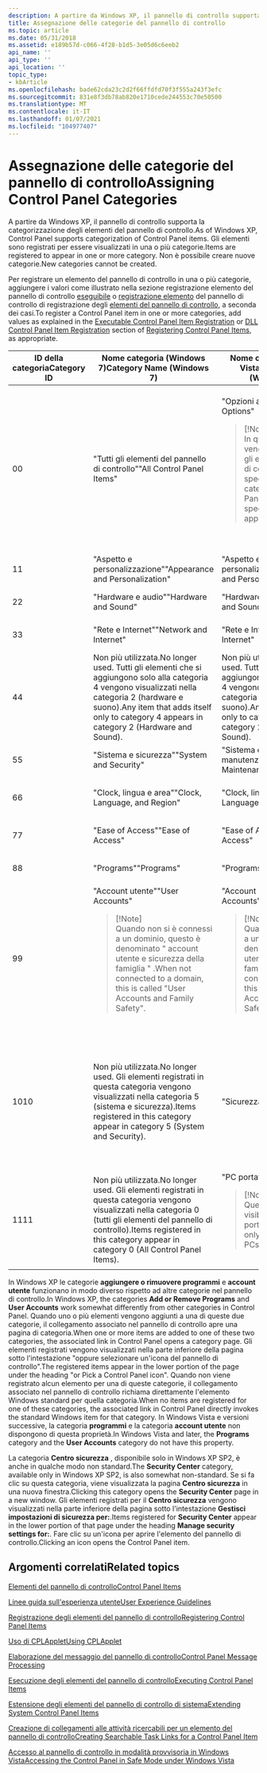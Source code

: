 ```yaml
---
description: A partire da Windows XP, il pannello di controllo supporta la categorizzazione degli elementi del pannello di controllo. Gli elementi sono registrati per essere visualizzati in una o più categorie. Non è possibile creare nuove categorie.
title: Assegnazione delle categorie del pannello di controllo
ms.topic: article
ms.date: 05/31/2018
ms.assetid: e189b57d-c066-4f28-b1d5-3e05d6c6eeb2
api_name: ''
api_type: ''
api_location: ''
topic_type:
- kbArticle
ms.openlocfilehash: bade62cda23c2d2f66ffdfd70f3f555a243f3efc
ms.sourcegitcommit: 831e8f3db78ab820e1710cede244553c70e50500
ms.translationtype: MT
ms.contentlocale: it-IT
ms.lasthandoff: 01/07/2021
ms.locfileid: "104977407"
---
```

# <a name="assigning-control-panel-categories"></a><span data-ttu-id="d2e54-105">Assegnazione delle categorie del pannello di controllo</span><span class="sxs-lookup"><span data-stu-id="d2e54-105">Assigning Control Panel Categories</span></span>

<span data-ttu-id="d2e54-106">A partire da Windows XP, il pannello di controllo supporta la categorizzazione degli elementi del pannello di controllo.</span><span class="sxs-lookup"><span data-stu-id="d2e54-106">As of Windows XP, Control Panel supports categorization of Control Panel items.</span></span> <span data-ttu-id="d2e54-107">Gli elementi sono registrati per essere visualizzati in una o più categorie.</span><span class="sxs-lookup"><span data-stu-id="d2e54-107">Items are registered to appear in one or more category.</span></span> <span data-ttu-id="d2e54-108">Non è possibile creare nuove categorie.</span><span class="sxs-lookup"><span data-stu-id="d2e54-108">New categories cannot be created.</span></span>

<span data-ttu-id="d2e54-109">Per registrare un elemento del pannello di controllo in una o più categorie, aggiungere i valori come illustrato nella sezione registrazione elemento del pannello di controllo [eseguibile](registering-control-panel-items.md) o [registrazione elemento](registering-control-panel-items.md) del pannello di controllo di registrazione degli [elementi del pannello di controllo](registering-control-panel-items.md), a seconda dei casi.</span><span class="sxs-lookup"><span data-stu-id="d2e54-109">To register a Control Panel item in one or more categories, add values as explained in the [Executable Control Panel Item Registration](registering-control-panel-items.md) or [DLL Control Panel Item Registration](registering-control-panel-items.md) section of [Registering Control Panel Items](registering-control-panel-items.md), as appropriate.</span></span>



<table>
<colgroup>
<col style="width: 25%" />
<col style="width: 25%" />
<col style="width: 25%" />
<col style="width: 25%" />
</colgroup>
<thead>
<tr class="header">
<th><span data-ttu-id="d2e54-110">ID della categoria</span><span class="sxs-lookup"><span data-stu-id="d2e54-110">Category ID</span></span></th>
<th><span data-ttu-id="d2e54-111">Nome categoria (Windows 7)</span><span class="sxs-lookup"><span data-stu-id="d2e54-111">Category Name (Windows 7)</span></span></th>
<th><span data-ttu-id="d2e54-112">Nome categoria (Windows Vista)</span><span class="sxs-lookup"><span data-stu-id="d2e54-112">Category Name (Windows Vista)</span></span></th>
<th><span data-ttu-id="d2e54-113">Nome categoria (Windows XP)</span><span class="sxs-lookup"><span data-stu-id="d2e54-113">Category Name (Windows XP)</span></span></th>
</tr>
</thead>
<tbody>
<tr class="odd">
<td><span data-ttu-id="d2e54-114">0</span><span class="sxs-lookup"><span data-stu-id="d2e54-114">0</span></span></td>
<td><span data-ttu-id="d2e54-115">&quot;Tutti gli elementi del pannello di controllo&quot;</span><span class="sxs-lookup"><span data-stu-id="d2e54-115">&quot;All Control Panel Items&quot;</span></span></td>
<td><span data-ttu-id="d2e54-116">&quot;Opzioni aggiuntive&quot;</span><span class="sxs-lookup"><span data-stu-id="d2e54-116">&quot;Additional Options&quot;</span></span>
<blockquote>
[!Note]<br />
<span data-ttu-id="d2e54-117">In questa categoria vengono visualizzati tutti gli elementi del pannello di controllo che non specificano un ID categoria.</span><span class="sxs-lookup"><span data-stu-id="d2e54-117">Any Control Panel item that does not specify a category ID appears in this category.</span></span>
</blockquote>
<br/></td>
<td><span data-ttu-id="d2e54-118">&quot;Altre opzioni del pannello di controllo&quot;</span><span class="sxs-lookup"><span data-stu-id="d2e54-118">&quot;Other Control Panel Options&quot;</span></span>
<blockquote>
[!Note]<br />
<span data-ttu-id="d2e54-119">In questa categoria vengono visualizzati tutti gli elementi del pannello di controllo che non specificano un ID categoria.</span><span class="sxs-lookup"><span data-stu-id="d2e54-119">Any Control Panel item that does not specify a category ID appears in this category.</span></span>
</blockquote>
<br/></td>
</tr>
<tr class="even">
<td><span data-ttu-id="d2e54-120">1</span><span class="sxs-lookup"><span data-stu-id="d2e54-120">1</span></span></td>
<td><span data-ttu-id="d2e54-121">&quot;Aspetto e personalizzazione&quot;</span><span class="sxs-lookup"><span data-stu-id="d2e54-121">&quot;Appearance and Personalization&quot;</span></span></td>
<td><span data-ttu-id="d2e54-122">&quot;Aspetto e personalizzazione&quot;</span><span class="sxs-lookup"><span data-stu-id="d2e54-122">&quot;Appearance and Personalization&quot;</span></span></td>
<td><span data-ttu-id="d2e54-123">&quot;Aspetto e temi&quot;</span><span class="sxs-lookup"><span data-stu-id="d2e54-123">&quot;Appearance and Themes&quot;</span></span></td>
</tr>
<tr class="odd">
<td><span data-ttu-id="d2e54-124">2</span><span class="sxs-lookup"><span data-stu-id="d2e54-124">2</span></span></td>
<td><span data-ttu-id="d2e54-125">&quot;Hardware e audio&quot;</span><span class="sxs-lookup"><span data-stu-id="d2e54-125">&quot;Hardware and Sound&quot;</span></span></td>
<td><span data-ttu-id="d2e54-126">&quot;Hardware e audio&quot;</span><span class="sxs-lookup"><span data-stu-id="d2e54-126">&quot;Hardware and Sound&quot;</span></span></td>
<td><span data-ttu-id="d2e54-127">&quot;Stampanti e altro hardware&quot;</span><span class="sxs-lookup"><span data-stu-id="d2e54-127">&quot;Printers and Other Hardware&quot;</span></span></td>
</tr>
<tr class="even">
<td><span data-ttu-id="d2e54-128">3</span><span class="sxs-lookup"><span data-stu-id="d2e54-128">3</span></span></td>
<td><span data-ttu-id="d2e54-129">&quot;Rete e Internet&quot;</span><span class="sxs-lookup"><span data-stu-id="d2e54-129">&quot;Network and Internet&quot;</span></span></td>
<td><span data-ttu-id="d2e54-130">&quot;Rete e Internet&quot;</span><span class="sxs-lookup"><span data-stu-id="d2e54-130">&quot;Network and Internet&quot;</span></span></td>
<td><span data-ttu-id="d2e54-131">&quot;Connessioni di rete e Internet&quot;</span><span class="sxs-lookup"><span data-stu-id="d2e54-131">&quot;Network and Internet Connections&quot;</span></span></td>
</tr>
<tr class="odd">
<td><span data-ttu-id="d2e54-132">4</span><span class="sxs-lookup"><span data-stu-id="d2e54-132">4</span></span></td>
<td><span data-ttu-id="d2e54-133">Non più utilizzata.</span><span class="sxs-lookup"><span data-stu-id="d2e54-133">No longer used.</span></span> <span data-ttu-id="d2e54-134">Tutti gli elementi che si aggiungono solo alla categoria 4 vengono visualizzati nella categoria 2 (hardware e suono).</span><span class="sxs-lookup"><span data-stu-id="d2e54-134">Any item that adds itself only to category 4 appears in category 2 (Hardware and Sound).</span></span></td>
<td><span data-ttu-id="d2e54-135">Non più utilizzata.</span><span class="sxs-lookup"><span data-stu-id="d2e54-135">No longer used.</span></span> <span data-ttu-id="d2e54-136">Tutti gli elementi che si aggiungono solo alla categoria 4 vengono visualizzati nella categoria 2 (hardware e suono).</span><span class="sxs-lookup"><span data-stu-id="d2e54-136">Any item that adds itself only to category 4 appears in category 2 (Hardware and Sound).</span></span></td>
<td><span data-ttu-id="d2e54-137">&quot;Suoni, sintesi vocale e dispositivi audio&quot;</span><span class="sxs-lookup"><span data-stu-id="d2e54-137">&quot;Sounds, Speech, and Audio Devices&quot;</span></span></td>
</tr>
<tr class="even">
<td><span data-ttu-id="d2e54-138">5</span><span class="sxs-lookup"><span data-stu-id="d2e54-138">5</span></span></td>
<td><span data-ttu-id="d2e54-139">&quot;Sistema e sicurezza&quot;</span><span class="sxs-lookup"><span data-stu-id="d2e54-139">&quot;System and Security&quot;</span></span></td>
<td><span data-ttu-id="d2e54-140">&quot;Sistema e manutenzione&quot;</span><span class="sxs-lookup"><span data-stu-id="d2e54-140">&quot;System and Maintenance&quot;</span></span></td>
<td><span data-ttu-id="d2e54-141">&quot;Prestazioni e manutenzione&quot;</span><span class="sxs-lookup"><span data-stu-id="d2e54-141">&quot;Performance and Maintenance&quot;</span></span></td>
</tr>
<tr class="odd">
<td><span data-ttu-id="d2e54-142">6</span><span class="sxs-lookup"><span data-stu-id="d2e54-142">6</span></span></td>
<td><span data-ttu-id="d2e54-143">&quot;Clock, lingua e area&quot;</span><span class="sxs-lookup"><span data-stu-id="d2e54-143">&quot;Clock, Language, and Region&quot;</span></span></td>
<td><span data-ttu-id="d2e54-144">&quot;Clock, lingua e area&quot;</span><span class="sxs-lookup"><span data-stu-id="d2e54-144">&quot;Clock, Language, and Region&quot;</span></span></td>
<td><span data-ttu-id="d2e54-145">&quot;Data, ora, lingua e opzioni internazionali&quot;</span><span class="sxs-lookup"><span data-stu-id="d2e54-145">&quot;Date, Time, Language, and Regional Options&quot;</span></span></td>
</tr>
<tr class="even">
<td><span data-ttu-id="d2e54-146">7</span><span class="sxs-lookup"><span data-stu-id="d2e54-146">7</span></span></td>
<td><span data-ttu-id="d2e54-147">&quot;Ease of Access&quot;</span><span class="sxs-lookup"><span data-stu-id="d2e54-147">&quot;Ease of Access&quot;</span></span></td>
<td><span data-ttu-id="d2e54-148">&quot;Ease of Access&quot;</span><span class="sxs-lookup"><span data-stu-id="d2e54-148">&quot;Ease of Access&quot;</span></span></td>
<td><span data-ttu-id="d2e54-149">&quot;Opzioni di accessibilità&quot;</span><span class="sxs-lookup"><span data-stu-id="d2e54-149">&quot;Accessibility Options&quot;</span></span></td>
</tr>
<tr class="odd">
<td><span data-ttu-id="d2e54-150">8</span><span class="sxs-lookup"><span data-stu-id="d2e54-150">8</span></span></td>
<td><span data-ttu-id="d2e54-151">&quot;Programs&quot;</span><span class="sxs-lookup"><span data-stu-id="d2e54-151">&quot;Programs&quot;</span></span></td>
<td><span data-ttu-id="d2e54-152">&quot;Programs&quot;</span><span class="sxs-lookup"><span data-stu-id="d2e54-152">&quot;Programs&quot;</span></span></td>
<td><span data-ttu-id="d2e54-153">&quot;Installazione applicazioni&quot;</span><span class="sxs-lookup"><span data-stu-id="d2e54-153">&quot;Add or Remove Programs&quot;</span></span></td>
</tr>
<tr class="even">
<td><span data-ttu-id="d2e54-154">9</span><span class="sxs-lookup"><span data-stu-id="d2e54-154">9</span></span></td>
<td><span data-ttu-id="d2e54-155">&quot;Account utente&quot;</span><span class="sxs-lookup"><span data-stu-id="d2e54-155">&quot;User Accounts&quot;</span></span>
<blockquote>
[!Note]<br />
<span data-ttu-id="d2e54-156">Quando non si è connessi a un dominio, questo è denominato &quot; account utente e sicurezza della famiglia &quot; .</span><span class="sxs-lookup"><span data-stu-id="d2e54-156">When not connected to a domain, this is called &quot;User Accounts and Family Safety&quot;.</span></span>
</blockquote>
<br/></td>
<td><span data-ttu-id="d2e54-157">&quot;Account utente&quot;</span><span class="sxs-lookup"><span data-stu-id="d2e54-157">&quot;User Accounts&quot;</span></span>
<blockquote>
[!Note]<br />
<span data-ttu-id="d2e54-158">Quando non si è connessi a un dominio, questo è denominato &quot; account utente e sicurezza della famiglia &quot; .</span><span class="sxs-lookup"><span data-stu-id="d2e54-158">When not connected to a domain, this is called &quot;User Accounts and Family Safety&quot;.</span></span>
</blockquote>
<br/></td>
<td><span data-ttu-id="d2e54-159">&quot;Account utente&quot;</span><span class="sxs-lookup"><span data-stu-id="d2e54-159">&quot;User Accounts&quot;</span></span></td>
</tr>
<tr class="odd">
<td><span data-ttu-id="d2e54-160">10</span><span class="sxs-lookup"><span data-stu-id="d2e54-160">10</span></span></td>
<td><span data-ttu-id="d2e54-161">Non più utilizzata.</span><span class="sxs-lookup"><span data-stu-id="d2e54-161">No longer used.</span></span> <span data-ttu-id="d2e54-162">Gli elementi registrati in questa categoria vengono visualizzati nella categoria 5 (sistema e sicurezza).</span><span class="sxs-lookup"><span data-stu-id="d2e54-162">Items registered in this category appear in category 5 (System and Security).</span></span></td>
<td><span data-ttu-id="d2e54-163">&quot;Sicurezza&quot;</span><span class="sxs-lookup"><span data-stu-id="d2e54-163">&quot;Security&quot;</span></span></td>
<td><span data-ttu-id="d2e54-164">&quot;Centro sicurezza&quot;</span><span class="sxs-lookup"><span data-stu-id="d2e54-164">&quot;Security Center&quot;</span></span>
<blockquote>
[!Note]<br />
<span data-ttu-id="d2e54-165">Disponibile solo in Windows XP Service Pack 2 (SP2) o versioni successive.</span><span class="sxs-lookup"><span data-stu-id="d2e54-165">Available only in Windows XP Service Pack 2 (SP2) or later.</span></span>
</blockquote>
<br/></td>
</tr>
<tr class="even">
<td><span data-ttu-id="d2e54-166">11</span><span class="sxs-lookup"><span data-stu-id="d2e54-166">11</span></span></td>
<td><span data-ttu-id="d2e54-167">Non più utilizzata.</span><span class="sxs-lookup"><span data-stu-id="d2e54-167">No longer used.</span></span> <span data-ttu-id="d2e54-168">Gli elementi registrati in questa categoria vengono visualizzati nella categoria 0 (tutti gli elementi del pannello di controllo).</span><span class="sxs-lookup"><span data-stu-id="d2e54-168">Items registered in this category appear in category 0 (All Control Panel Items).</span></span></td>
<td><span data-ttu-id="d2e54-169">&quot;PC portatile&quot;</span><span class="sxs-lookup"><span data-stu-id="d2e54-169">&quot;Mobile PC&quot;</span></span>
<blockquote>
[!Note]<br />
<span data-ttu-id="d2e54-170">Questa categoria è visibile solo nei PC portatili.</span><span class="sxs-lookup"><span data-stu-id="d2e54-170">This category is only visible on mobile PCs.</span></span>
</blockquote>
<br/></td>
<td><span data-ttu-id="d2e54-171">Non usato.</span><span class="sxs-lookup"><span data-stu-id="d2e54-171">Not used.</span></span></td>
</tr>
</tbody>
</table>



 

<span data-ttu-id="d2e54-172">In Windows XP le categorie **aggiungere o rimuovere programmi** e **account utente** funzionano in modo diverso rispetto ad altre categorie nel pannello di controllo.</span><span class="sxs-lookup"><span data-stu-id="d2e54-172">In Windows XP, the categories **Add or Remove Programs** and **User Accounts** work somewhat differently from other categories in Control Panel.</span></span> <span data-ttu-id="d2e54-173">Quando uno o più elementi vengono aggiunti a una di queste due categorie, il collegamento associato nel pannello di controllo apre una pagina di categoria.</span><span class="sxs-lookup"><span data-stu-id="d2e54-173">When one or more items are added to one of these two categories, the associated link in Control Panel opens a category page.</span></span> <span data-ttu-id="d2e54-174">Gli elementi registrati vengono visualizzati nella parte inferiore della pagina sotto l'intestazione "oppure selezionare un'icona del pannello di controllo".</span><span class="sxs-lookup"><span data-stu-id="d2e54-174">The registered items appear in the lower portion of the page under the heading "or Pick a Control Panel icon".</span></span> <span data-ttu-id="d2e54-175">Quando non viene registrato alcun elemento per una di queste categorie, il collegamento associato nel pannello di controllo richiama direttamente l'elemento Windows standard per quella categoria.</span><span class="sxs-lookup"><span data-stu-id="d2e54-175">When no items are registered for one of these categories, the associated link in Control Panel directly invokes the standard Windows item for that category.</span></span> <span data-ttu-id="d2e54-176">In Windows Vista e versioni successive, la categoria **programmi** e la categoria **account utente** non dispongono di questa proprietà.</span><span class="sxs-lookup"><span data-stu-id="d2e54-176">In Windows Vista and later, the **Programs** category and the **User Accounts** category do not have this property.</span></span>

<span data-ttu-id="d2e54-177">La categoria **Centro sicurezza** , disponibile solo in Windows XP SP2, è anche in qualche modo non standard.</span><span class="sxs-lookup"><span data-stu-id="d2e54-177">The **Security Center** category, available only in Windows XP SP2, is also somewhat non-standard.</span></span> <span data-ttu-id="d2e54-178">Se si fa clic su questa categoria, viene visualizzata la pagina **Centro sicurezza** in una nuova finestra.</span><span class="sxs-lookup"><span data-stu-id="d2e54-178">Clicking this category opens the **Security Center** page in a new window.</span></span> <span data-ttu-id="d2e54-179">Gli elementi registrati per il **Centro sicurezza** vengono visualizzati nella parte inferiore della pagina sotto l'intestazione **Gestisci impostazioni di sicurezza per:**.</span><span class="sxs-lookup"><span data-stu-id="d2e54-179">Items registered for **Security Center** appear in the lower portion of that page under the heading **Manage security settings for:**.</span></span> <span data-ttu-id="d2e54-180">Fare clic su un'icona per aprire l'elemento del pannello di controllo.</span><span class="sxs-lookup"><span data-stu-id="d2e54-180">Clicking an icon opens the Control Panel item.</span></span>

## <a name="related-topics"></a><span data-ttu-id="d2e54-181">Argomenti correlati</span><span class="sxs-lookup"><span data-stu-id="d2e54-181">Related topics</span></span>

<dl> <dt>

[<span data-ttu-id="d2e54-182">Elementi del pannello di controllo</span><span class="sxs-lookup"><span data-stu-id="d2e54-182">Control Panel Items</span></span>](control-panel-applications.md)
</dt> <dt>

[<span data-ttu-id="d2e54-183">Linee guida sull'esperienza utente</span><span class="sxs-lookup"><span data-stu-id="d2e54-183">User Experience Guidelines</span></span>](user-experience-guidelines.md)
</dt> <dt>

[<span data-ttu-id="d2e54-184">Registrazione degli elementi del pannello di controllo</span><span class="sxs-lookup"><span data-stu-id="d2e54-184">Registering Control Panel Items</span></span>](registering-control-panel-items.md)
</dt> <dt>

[<span data-ttu-id="d2e54-185">Uso di CPLApplet</span><span class="sxs-lookup"><span data-stu-id="d2e54-185">Using CPLApplet</span></span>](using-cplapplet.md)
</dt> <dt>

[<span data-ttu-id="d2e54-186">Elaborazione del messaggio del pannello di controllo</span><span class="sxs-lookup"><span data-stu-id="d2e54-186">Control Panel Message Processing</span></span>](message-processing.md)
</dt> <dt>

[<span data-ttu-id="d2e54-187">Esecuzione degli elementi del pannello di controllo</span><span class="sxs-lookup"><span data-stu-id="d2e54-187">Executing Control Panel Items</span></span>](executing-control-panel-items.md)
</dt> <dt>

[<span data-ttu-id="d2e54-188">Estensione degli elementi del pannello di controllo di sistema</span><span class="sxs-lookup"><span data-stu-id="d2e54-188">Extending System Control Panel Items</span></span>](extending-system-control-panel-items.md)
</dt> <dt>

[<span data-ttu-id="d2e54-189">Creazione di collegamenti alle attività ricercabili per un elemento del pannello di controllo</span><span class="sxs-lookup"><span data-stu-id="d2e54-189">Creating Searchable Task Links for a Control Panel Item</span></span>](creating-searchable-task-links.md)
</dt> <dt>

[<span data-ttu-id="d2e54-190">Accesso al pannello di controllo in modalità provvisoria in Windows Vista</span><span class="sxs-lookup"><span data-stu-id="d2e54-190">Accessing the Control Panel in Safe Mode under Windows Vista</span></span>](accessing-the-cp-in-safe-mode-under-vista.md)
</dt> </dl>

 

 




